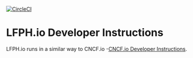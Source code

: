 [![CircleCI](https://circleci.com/gh/lfph/lfph.io.svg?style=svg)](https://circleci.com/gh/lfph/lfph.io)

# LFPH.io Developer Instructions

LFPH.io runs in a similar way to CNCF.io -[CNCF.io Developer Instructions](https://github.com/cncf/cncf.io).
